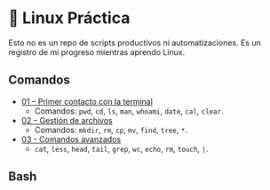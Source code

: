 # 🐧 Linux Práctica  

Esto no es un repo de scripts productivos ni automatizaciones. Es un registro de mi progreso mientras aprendo Linux.

## Comandos

- [01 – Primer contacto con la terminal](01%20-%20Primer%20contacto%20con%20la%20terminal.md)
	- Comandos: `pwd`, `cd`, `ls`, `man`, `whoami`, `date`, `cal`, `clear`.
- [02 – Gestión de archivos](02%20-%20Gestión%20de%20archivos.md)
	- Comandos: `mkdir`, `rm`, `cp`, `mv`, `find`, `tree`, `*`.
- [03 - Comandos avanzados](03%20-%20Comandos%20avanzados.md)
	- `cat`, `less`, `head`, `tail`, `grep`, `wc`, `echo`, `rm`, `touch`, `|`.

## Bash
